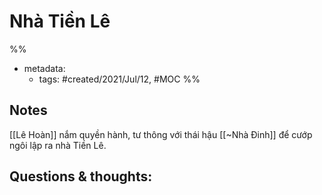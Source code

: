 # Nhà Tiền Lê

%% 
- metadata:
	- tags: #created/2021/Jul/12, #MOC 
%%


## Notes
[[Lê Hoàn]] nắm quyền hành, tư thông với thái hậu [[~Nhà Đinh]] để cướp ngôi lập ra nhà Tiền Lê.

## Questions & thoughts:

